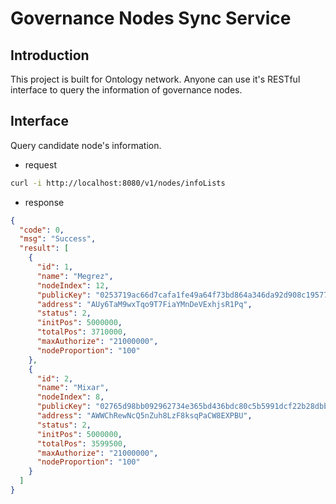# Governance Nodes Sync Service

## Introduction

This project is built for Ontology network. Anyone can use it's RESTful interface to query the information of governance nodes.

## Interface

Query candidate node's information.

- request

```bash
curl -i http://localhost:8080/v1/nodes/infoLists
```

- response

```json
{
  "code": 0,
  "msg": "Success",
  "result": [
    {
      "id": 1,
      "name": "Megrez",
      "nodeIndex": 12,
      "publicKey": "0253719ac66d7cafa1fe49a64f73bd864a346da92d908c19577a003a8a4160b7fa",
      "address": "AUy6TaM9wxTqo9T7FiaYMnDeVExhjsR1Pq",
      "status": 2,
      "initPos": 5000000,
      "totalPos": 3710000,
      "maxAuthorize": "21000000",
      "nodeProportion": "100"
    },
    {
      "id": 2,
      "name": "Mixar",
      "nodeIndex": 8,
      "publicKey": "02765d98bb092962734e365bd436bdc80c5b5991dcf22b28dbb02d3b3cf74d6444",
      "address": "AWWChRewNcQ5nZuh8LzF8ksqPaCW8EXPBU",
      "status": 2,
      "initPos": 5000000,
      "totalPos": 3599500,
      "maxAuthorize": "21000000",
      "nodeProportion": "100"
    }
  ]
}
```
